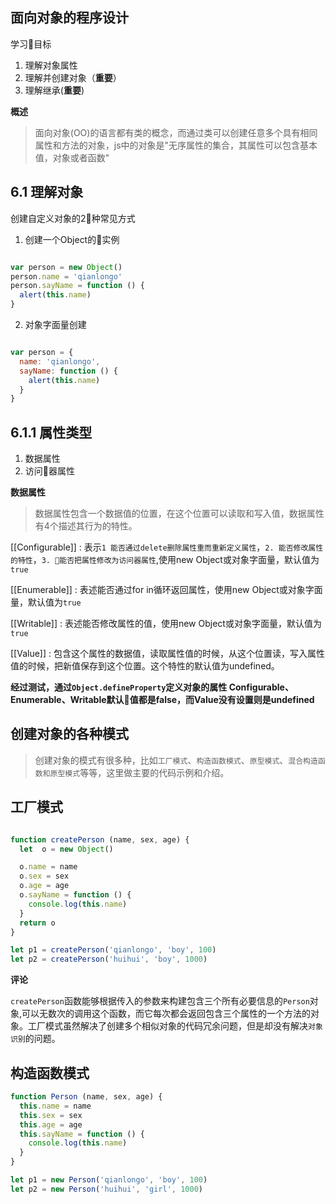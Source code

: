 ## 面向对象的程序设计

学习目标

1. 理解对象属性
2. 理解并创建对象（**重要**）
3. 理解继承(**重要**)

**概述**

> 面向对象(OO)的语言都有类的概念，而通过类可以创建任意多个具有相同属性和方法的对象，js中的对象是"无序属性的集合，其属性可以包含基本值，对象或者函数"


## 6.1 理解对象

创建自定义对象的2种常见方式

1. 创建一个Object的实例

``` javascript

var person = new Object()
person.name = 'qianlongo'
person.sayName = function () {
  alert(this.name)
}

```

2. 对象字面量创建

``` javascript

var person = {
  name: 'qianlongo',
  sayName: function () {
    alert(this.name)
  }
}

```

## 6.1.1 属性类型

1. 数据属性 
2. 访问器属性

**数据属性**

> 数据属性包含一个数据值的位置，在这个位置可以读取和写入值，数据属性有4个描述其行为的特性。

[[Configurable]] : 表示`1 能否通过delete删除属性重而重新定义属性`，`2. 能否修改属性的特性`，`3. 能否把属性修改为访问器属性`,使用new Object或对象字面量，默认值为`true`

[[Enumerable]] : 表述能否通过for in循环返回属性，使用new Object或对象字面量，默认值为`true`

[[Writable]] : 表述能否修改属性的值，使用new Object或对象字面量，默认值为`true`

[[Value]] : 包含这个属性的数据值，读取属性值的时候，从这个位置读，写入属性值的时候，把新值保存到这个位置。这个特性的默认值为undefined。

**经过测试，通过`Object.defineProperty`定义对象的属性 Configurable、Enumerable、Writable默认值都是false，而Value没有设置则是undefined**


## 创建对象的各种模式

> 创建对象的模式有很多种，比如`工厂模式`、`构造函数模式`、`原型模式`、`混合构造函数和原型模式`等等，这里做主要的代码示例和介绍。


## 工厂模式

``` javascript

function createPerson (name, sex, age) {
  let  o = new Object()

  o.name = name
  o.sex = sex
  o.age = age
  o.sayName = function () {
    console.log(this.name)
  }
  return o
}

let p1 = createPerson('qianlongo', 'boy', 100)
let p2 = createPerson('huihui', 'boy', 1000)

```

**评论**

`createPerson`函数能够根据传入的参数来构建包含三个所有必要信息的`Person`对象,可以无数次的调用这个函数，而它每次都会返回包含三个属性的一个方法的对象。工厂模式虽然解决了创建多个相似对象的代码冗余问题，但是却没有解决`对象识别`的问题。

## 构造函数模式

``` javascript
function Person (name, sex, age) {
  this.name = name
  this.sex = sex
  this.age = age
  this.sayName = function () {
    console.log(this.name)
  }
}

let p1 = new Person('qianlongo', 'boy', 100)
let p2 = new Person('huihui', 'girl', 1000)

```